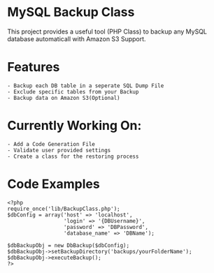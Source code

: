 MySQL Backup Class
==================
This project provides a useful tool (PHP Class) to backup any MySQL database automaticall with Amazon S3 Support.

# Features
	- Backup each DB table in a seperate SQL Dump File
	- Exclude specific tables from your Backup
	- Backup data on Amazon S3(Optional)

# Currently Working On:

	- Add a Code Generation File
	- Validate user provided settings
	- Create a class for the restoring process

# Code Examples

```
<?php
require_once('lib/BackupClass.php');
$dbConfig = array('host' => 'localhost',
				  'login' => '{DBUsername}',
				  'password' => 'DBPassword',
				  'database_name' => 'DBName');

$dbBackupObj = new DbBackup($dbConfig);
$dbBackupObj->setBackupDirectory('backups/yourFolderName');
$dbBackupObj->executeBackup();
?>
```